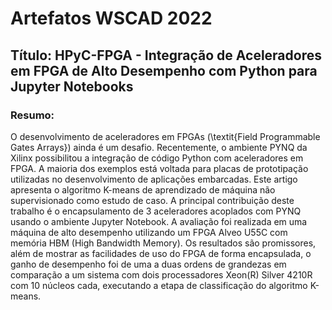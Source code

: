 # Artefatos WSCAD 2022
## Título: HPyC-FPGA - Integração de Aceleradores em FPGA de Alto Desempenho com Python para Jupyter Notebooks
### Resumo:
O desenvolvimento de aceleradores em FPGAs (\textit{Field Programmable Gates Arrays}) ainda é um desafio. Recentemente, o ambiente PYNQ da Xilinx possibilitou a integração de código Python com aceleradores em FPGA. A maioria dos exemplos está voltada para placas de prototipação utilizadas no desenvolvimento de aplicações embarcadas. Este artigo apresenta o algoritmo K-means de aprendizado de máquina não supervisionado como estudo de caso. A principal contribuição deste trabalho é o encapsulamento de 3 aceleradores acoplados com PYNQ usando o ambiente Jupyter Notebook. A avaliação foi realizada em uma máquina de alto desempenho utilizando um FPGA Alveo U55C com memória HBM (High Bandwidth Memory). Os resultados são promissores, além de mostrar as facilidades de uso do FPGA de forma encapsulada, o ganho de desempenho foi de uma a duas ordens de grandezas em comparação a um sistema com dois processadores Xeon(R) Silver 4210R com 10 núcleos cada, executando a etapa de classificação do algoritmo K-means.

